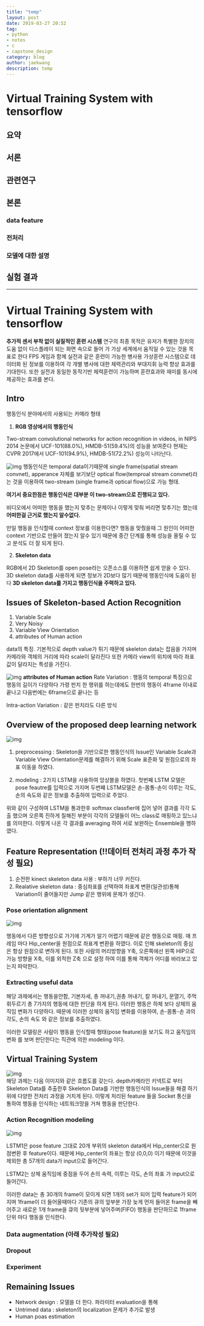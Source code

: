 ```yaml
---
title: "temp"
layout: post
date: 2019-03-27 20:52
tag:
- python
- notes
- c
- capstone_design
category: blog
author: jaekwang
description: temp
---
```


# Virtual Training System with tensorflow

## 요약
## 서론
## 관련연구
## 본론
### data feature
### 전처리
### 모델에 대한 설명
## 실험 결과
---

# Virtual Training System with tensorflow

**추가적 센서 부착 없이 실질적인 훈련 시스템**
연구의 최종 목적은 유저가 특별한 장치의 도움 없이 디스플레이 되는 화면 속으로 들어 가 가상 세계에서
움직일 수 있는 것을 목표로 한다
FPS 게임과 함께 실전과 같은 훈련이 가능한 병사용 가상훈련  시스템으로 데이터화 된 정보를 이용하여
각 개별 병사에 대한 체력관리와 부대지휘 능력 향상 효과를 기대한다.
또한 실전과 동일한 동작기반 체력훈련이 가능하며 훈련효과와 재미를 동시에 제공하는 효과를 본다.   

## Intro

행동인식 분야에서의 사용되는 카메라 형태
1. **RGB 영상에서의 행동인식**

Two-stream convolutional networks for action recognition in videos, in NIPS 2014
논문에서 UCF-101(88.0%), HMDB-51(59.4%)의 성능을 보여준다
현재는 CVPR 2017에서 UCF-101(94.9%), HMDB-51(72.2%) 성능이 나타난다.

![img](../assets/images/mine/9.PNG)
행동인식은 temporal data이기때문에 single frame(spatial stream convnet), apperance
자체를 보기보단 optical flow(temproal stream convnet)라는 것을 이용하여 two-stream
(single frame과 optical flow)으로 가능 형태.

**여기서 중요한점은 행동인식은 대부분 이 two-stream으로 진행되고 있다.**

비디오에서 어떠한 행동을 했는지 맞추는 문제이나 이렇게 맞춰 버리면 맞추기는 했는데
**어떠한걸 근거로 했는지 알수없다.**

만일 행동을 인식할때 context 정보를 이용한다면? 행동을 맞췄을때 그 원인이 어떠한 context
기반으로 만들어 졌는지 알수 있기 때문에 중간 단계를 통해 성능을 올릴 수 있고 분석도 더 잘 되게 된다.

2. **Skeleton data**

RGB에서 2D Skeleton를 open pose라는 오픈소스를 이용하면 쉽게 얻을 수 있다.
3D skeleton data를 사용하게 되면 정보가 2D보다 많기 때문에 행동인식에 도움이 된다
**3D skeleton data를 가지고 행동인식을 주력하고 있다.**

## Issues of Skeleton-based Action Recognition
1. Variable Scale
2. Very Noisy
3. Variable View Orientation
4. attributes of Human action

data의 특징. 기본적으로 depth value가 튀기 때문에 skeleton data는 잡음을 가지며카메라와
 객체의 거리에 따라 scale이 달라진다 또한 카메라 view의 위치에 따라 좌표 값이 달라지는 특성을 가진다.

![img](../assets/images/mine/10.PNG)
**attributes of Human action**
Rate Variation : 행동의 temporal 특징으로 행동의 길이가 다양하다 가령 펀치 한 행위를 하는데에도
  한번의 행동이 4frame 이내로 끝나고 다음번에는 6frame으로 끝나는 등

Intra-action Variation : 같은 펀치라도 다른 방식


## Overview of the proposed deep learning network
![img](../assets/images/mine/20.PNG)

1. preprocessing : Skeleton을 기반으로한 행동인식의 Issue인 Variable Scale과
Variable View Orientation문제를 해결하기 위해 Scale 표준화 및 원점으로의 좌표 이동을 하였다.

2. modeling :  2가지 LSTM을 사용하여 앙상블을 하였다. 첫번째 LSTM 모델은 pose feautre를
입력으로 가지며 두번쨰 LSTM모델은 손-몸통-손이 이루는 각도, 손의 속도와 같은 정보를
추출하여 입력으로 주었다.

 위와 같이 구성하여 LSTM을 통과한후  softmax classfier에 집어 넣어 결과를 각각 도출 했으며
오른쪽 진하게 칠해진 부분이 각각의 모델들이 어느 class로 매핑하고 있느냐를 의미한다.
이렇게 나온 각 결과를 averaging 하여 서로 보완하는 Ensemble을 행하였다.

## Feature Representation  (!!데이터 전처리 과정 추가 작성 필요)
1. 순전한 kinect skeleton data 사용 : 부하가 너무 커진다.
2. Realative skeleton data : 중심좌표를 선택하여 좌표계 변환(일관성)통해
Variation이 줄어들지만 Jump 같은 행위에 문제가 생긴다.

### Pose orientation alignment
![img](../assets/images/mine/12.PNG)

행동에서 다른 방향성으로 가기에 기계가 알기 어렵기 때문에 같은 행동으로 매핑.
매 프레임 마다 Hip_center을 원점으로 좌표계 변환을 하였다. 이로 인해 skeleton의 중심은
항상 원점으로 변하게 된다.
또한 사람의 머리방향을 Y축, 오른쪽에선 왼쪽 HIP으로 가능 방향을 X축, 이를 외적한 Z축 으로 설정
하여 이를 통해 객체가 어디를 바라보고 있는지 파악한다.

### Extracting useful data

해당 과제에서는 행동을안함, 기본자세, 총 꺼내기,권총 꺼내기, 칼 꺼내기, 문열기,
주먹 휘두르기 총 7가지의 행동에 대한 판단을 하게 된다.
이러한 행동은 하체 보다 상체의 움직임 변화가 다양하다. 때문에 이러한 상체의 움직임
변화를 이용하여, 손-몸통-손 과의 각도, 손의 속도 와 같은 정보를 추출하였다.

이러한 모델링은 사람이 행동을 인식할때 형태(pose feature)을 보기도 하고 움직임의 변화
를 보며 판단한다는 직관에 의한 modeling 이다.


## Virtual Training System

![img](../assets/images/mine/21.PNG)   
해당 과제는 다음 이미지와 같은 흐름도를 갖는다.
depth카메라인 키넥트로 부터 Skeleton Data를 추출한후 Skeleton Data를 기반한
행동인식의 Issue들을 해결 하기위에 다양한 전처리 과정을 거치게 된다. 이렇게 처리된 feature
들을 Socket 통신을 통하여 행동을 인식하는 네트워크망을 거쳐 행동을 판단한다.

### Action Recognition modeling
![img](../assets/images/mine/23.PNG)

LSTM1은 pose feature 그대로 20개 부위의 skeleton data에서 Hip_center으로 원점변환 후 feature이다.
때문에 Hip_center의 좌표는 항상 (0,0,0) 이기 때문에 이것을 제외한 총 57개의 data가 input으로 들어간다.

LSTM2는 상체 움직임에 중점을 두어 손의 속력, 이루는 각도, 손의 좌표 가 input으로 들어간다.

이러한 data는 총 30개의 frame이 모이게 되면 1개의 set가 되어 입력 feature가 되어지며
1frame이 더 들어올때마다 기존의 큐의 앞부분 가장 늦게 먼저 들어온 frame을 빼어주고 새로운 1개
frame을 큐의 뒷부분에 넣어주며(FIFO) 행동을 판단하므로 1frame 단위 마다 행동을 인식한다.  

### Data augmentation (아래 추가작성 필요)
### Dropout
### Experiment
## Remaining Issues

- Network design : 모델을 더 한다. 파라미터 evaluation을 통해
- Untrimed data : skeleton의 localization 문제가 추가로 발생
- Human poas estimation
